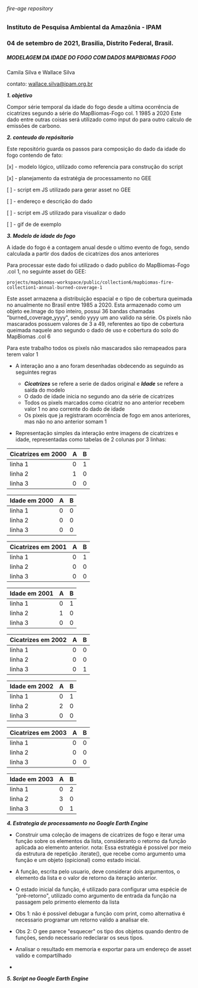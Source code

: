 ###### fire-age repository

 
### Instituto de Pesquisa Ambiental da Amazônia - IPAM
### 04 de setembro de 2021, Brasilia, Distrito Federal, Brasil. 
 
##### MODELAGEM DA IDADE DO FOGO COM DADOS MAPBIOMAS FOGO
 
 
 Camila Silva e Wallace Silva
 
 contato: wallace.silva@ipam.org.br


***1. objetivo***

Compor série temporal da idade do fogo desde a ultima ocorrência de cicatrizes segundo a série do MapBiomas-Fogo col. 1 1985 a 2020
Este dado entre outras coisas será utilizado como input do para outro calculo de emissões de carbono.
  
***2. conteudo do repósitorio***

Este repositório guarda os passos para composição do dado da idade do fogo contendo de fato:
  
  [x] - modelo lógico, utilizado como referencia para construção do script
  
  [x] - planejamento da estratégia de processamento no GEE
  
  [ ] - script em JS utilizado para gerar asset no GEE
  
  [ ] - endereço e descrição do dado 
  
  [ ] - script em JS utilizado para visualizar o dado
  
  [ ] - gif de de exemplo


***3. Modelo de idade do fogo***


A idade do fogo é a contagem anual desde o ultimo evento de fogo, sendo calculada a partir dos dados de cicatrizes dos anos anteriores


Para processar este dado foi utilizado o dado publico do MapBiomas-Fogo .col 1, no seguinte asset do GEE:

```
projects/mapbiomas-workspace/public/collection6/mapbiomas-fire-collection1-annual-burned-coverage-1
```

Este asset armazena a distribuição espacial e o tipo de cobertura queimada no anualmente no Brasil entre 1985 a 2020.
Esta armazenado como um objeto ee.Image do tipo inteiro, possui 36 bandas chamadas "burned_coverage_yyyy", sendo yyyy um ano valído na série.
Os pixels não mascarados possuem valores de 3 a 49, referentes ao tipo de cobertura queimada naquele ano segundo o dado de uso e cobertura do solo do MapBiomas
.col 6

Para este trabalho todos os pixels não mascarados são remapeados para terem valor 1

- A interação ano a ano foram desenhadas obdecendo as seguindo as seguintes regras
  - ***Cicatrizes*** se refere a serie de dados original e ***Idade*** se refere a saída do modelo
  - O dado de idade inicia no segundo ano da série de cicatrizes 
  - Todos os pixels marcados como cicatriz no ano anterior recebem valor 1 no ano corrente do dado de idade
  - Os pixeis que ja registraram ocorrência de fogo em anos anteriores, mas não no ano anterior somam 1

- Representação simples da interação entre imagens de cicatrizes e idade, representadas como tabelas de 2 colunas por 3 linhas:

Cicatrizes em 2000 | A   | B
---------|--------- | ------
linha 1 |0 | 1
linha 2 |1 | 0
linha 3 |0 | 0

Idade      em 2000 | A   | B
---------|--------- | ------
linha 1 |0 | 0
linha 2 |0 | 0
linha 3 |0 | 0

Cicatrizes em 2001 | A   | B
---------|--------- | ------
linha 1 |0 | 1
linha 2 |0 | 0
linha 3 |0 | 0

Idade      em 2001 | A   | B
---------|--------- | ------
linha 1 |0 | 1
linha 2 |1 | 0
linha 3 |0 | 0

Cicatrizes em 2002 | A   | B
---------|--------- | ------
linha 1 |0 | 0
linha 2 |0 | 0
linha 3 |0 | 1

Idade      em 2002 | A   | B
---------|--------- | ------
linha 1 |0 | 1
linha 2 |2 | 0
linha 3 |0 | 0

Cicatrizes em 2003 | A   | B
---------|--------- | ------
linha 1 |0 | 0
linha 2 |0 | 0
linha 3 |0 | 0

Idade      em 2003 | A   | B
---------|--------- | ------
linha 1 |0 | 2
linha 2 |3 | 0
linha 3 |0 | 1


***4. Estrategia de processamento no Google Earth Engine***

- Construir uma coleção de imagens de cicatrizes de fogo e iterar uma função sobre os elementos da lista, consideranto o retorno da função aplicada ao elemento anterior.
nota: Essa estratégia é possivel por meio da estrutura de repetição .iterate(), que recebe como argumento uma função e um objeto (opicional) como estado inicial.

- A função, escrita pelo usuario, deve considerar dois argumentos, o elemento da lista e o valor de retorno da iteração anterior. 

- O estado inicial da função, é utilizado para configurar uma espécie de "pré-retorno", utilizado como  argumento de entrada da função na passagem pelo primento elemento da lista

- Obs 1: não é possivel debugar a função com print, como alternativa é necessario programar um retorno valido a analisar ele.

- Obs 2: O gee parece "esquecer" os tipo dos objetos quando dentro de funções, sendo necessario redeclarar os seus tipos.

- Analisar o resultado em memoria e exportar para um endereço de asset valido e compartilhado
-  
***5. Script no Google Earth Engine***

